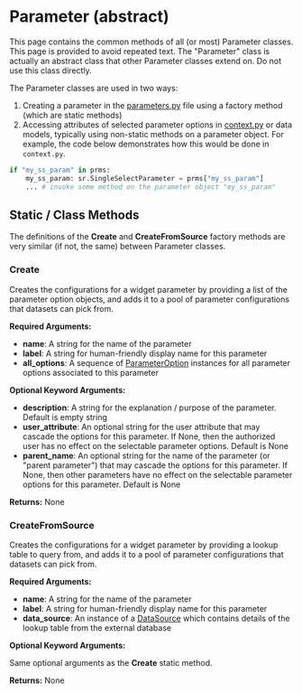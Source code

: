 # Parameter (abstract)

This page contains the common methods of all (or most) Parameter classes. This page is provided to avoid repeated text. The "Parameter" class is actually an abstract class that other Parameter classes extend on. Do not use this class directly.

The Parameter classes are used in two ways:
1. Creating a parameter in the [parameters.py](../../../docs/topics/parameters) file using a factory method (which are static methods)
2. Accessing attributes of selected parameter options in [context.py](../../../docs/topics/context) or data models, typically using non-static methods on a parameter object. For example, the code below demonstrates how this would be done in `context.py`.

```python
if "my_ss_param" in prms:
    my_ss_param: sr.SingleSelectParameter = prms["my_ss_param"]
    ... # invoke some method on the parameter object "my_ss_param"
```

## Static / Class Methods

The definitions of the **Create** and **CreateFromSource** factory methods are very similar (if not, the same) between Parameter classes.

### Create

Creates the configurations for a widget parameter by providing a list of the parameter option objects, and adds it to a pool of parameter configurations that datasets can pick from.

**Required Arguments:**

- **name**: A string for the name of the parameter
- **label**: A string for human-friendly display name for this parameter
- **all_options**: A sequence of [ParameterOption](../parameter_options/ParameterOption) instances for all parameter options associated to this parameter

**Optional Keyword Arguments:**

- **description**: A string for the explanation / purpose of the parameter. Default is empty string
- **user_attribute**: An optional string for the user attribute that may cascade the options for this parameter. If None, then the authorized user has no effect on the selectable parameter options. Default is None
- **parent_name**: An optional string for the name of the parameter (or "parent parameter") that may cascade the options for this parameter. If None, then other parameters have no effect on the selectable parameter options for this parameter. Default is None

**Returns:** None

### CreateFromSource

Creates the configurations for a widget parameter by providing a lookup table to query from, and adds it to a pool of parameter configurations that datasets can pick from.

**Required Arguments:**

- **name**: A string for the name of the parameter
- **label**: A string for human-friendly display name for this parameter
- **data_source**: An instance of a [DataSource](../data_sources/DataSource) which contains details of the lookup table from the external database

**Optional Keyword Arguments:**

Same optional arguments as the **Create** static method.

**Returns:** None

